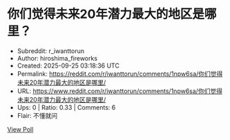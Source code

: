 # 你们觉得未来20年潜力最大的地区是哪里？

- Subreddit: r_iwanttorun
- Author: hiroshima_fireworks
- Created: 2025-09-25 03:18:36 UTC
- Permalink: https://reddit.com/r/iwanttorun/comments/1npw6sa/你们觉得未来20年潜力最大的地区是哪里/
- URL: https://www.reddit.com/r/iwanttorun/comments/1npw6sa/你们觉得未来20年潜力最大的地区是哪里/
- Ups: 0 | Ratio: 0.33 | Comments: 6
- Flair: 不懂就问


[View Poll](https://www.reddit.com/poll/1npw6sa)

